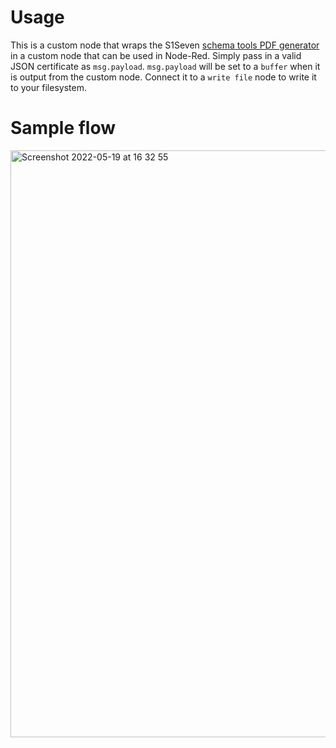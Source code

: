 # Usage

This is a custom node that wraps the S1Seven [schema tools PDF generator](https://www.npmjs.com/package/@s1seven/schema-tools-generate-pdf/) in a custom node that can be used in Node-Red. Simply pass in a valid JSON certificate as `msg.payload`. `msg.payload` will be set to a `buffer` when it is output from the custom node. Connect it to a `write file` node to write it to your filesystem.

# Sample flow

<img width="939" alt="Screenshot 2022-05-19 at 16 32 55" src="https://user-images.githubusercontent.com/21305201/169474693-623da5d4-5330-4506-a4f0-840f4ae94658.png">
